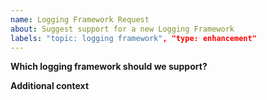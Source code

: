 ```yaml
---
name: Logging Framework Request
about: Suggest support for a new Logging Framework
labels: "topic: logging framework", "type: enhancement"
---
```

**Which logging framework should we support?**
<!-- The name and an url to the logging framework we should support -->

**Additional context**
<!-- Some additional context -->
